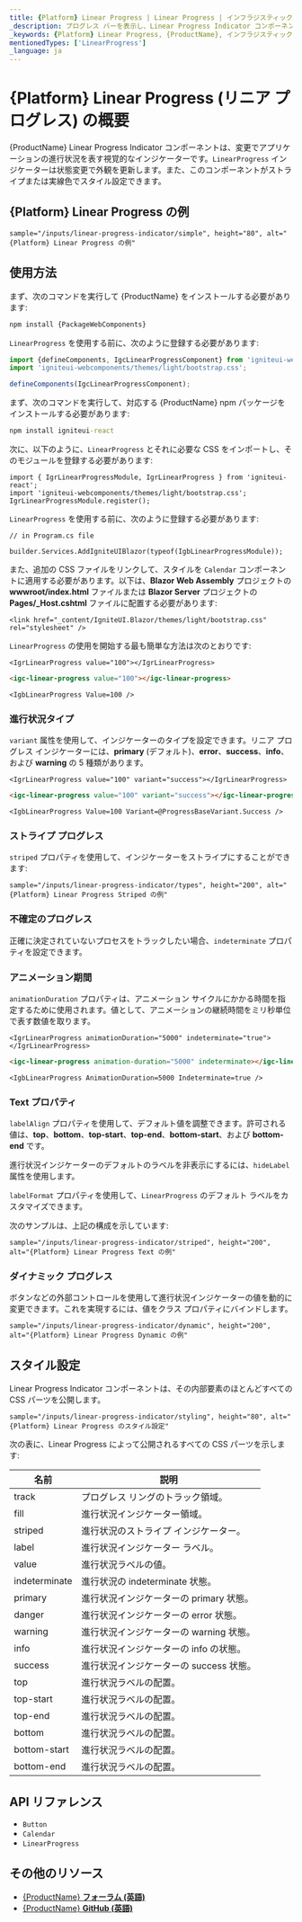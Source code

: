 ```yaml
---
title: {Platform} Linear Progress | Linear Progress | インフラジスティックス
_description: プログレス バーを表示し、Linear Progress Indicator コンポーネントを使用して、無限の色とストライプ オプションで外観をカスタマイズします。
_keywords: {Platform} Linear Progress, {ProductName}, インフラジスティックス
mentionedTypes: ['LinearProgress']
_language: ja
---
```


# {Platform} Linear Progress (リニア プログレス) の概要
{ProductName} Linear Progress Indicator コンポーネントは、変更でアプリケーションの進行状況を表す視覚的なインジケーターです。`LinearProgress` インジケーターは状態変更で外観を更新します。また、このコンポーネントがストライプまたは実線色でスタイル設定できます。

## {Platform} Linear Progress の例

`sample="/inputs/linear-progress-indicator/simple", height="80", alt="{Platform} Linear Progress の例"`



<div class="divider--half"></div>

## 使用方法

<!-- WebComponents -->
まず、次のコマンドを実行して {ProductName} をインストールする必要があります:

```cmd
npm install {PackageWebComponents}
```

`LinearProgress` を使用する前に、次のように登録する必要があります:

```ts
import {defineComponents, IgcLinearProgressComponent} from 'igniteui-webcomponents';
import 'igniteui-webcomponents/themes/light/bootstrap.css';

defineComponents(IgcLinearProgressComponent);
```
<!-- end: WebComponents -->

<!-- React -->
まず、次のコマンドを実行して、対応する {ProductName} npm パッケージをインストールする必要があります:

```cmd
npm install igniteui-react
```

次に、以下のように、`LinearProgress` とそれに必要な CSS をインポートし、そのモジュールを登録する必要があります:

```tsx
import { IgrLinearProgressModule, IgrLinearProgress } from 'igniteui-react';
import 'igniteui-webcomponents/themes/light/bootstrap.css';
IgrLinearProgressModule.register();
```
<!-- end: React -->

<!-- Blazor -->
`LinearProgress` を使用する前に、次のように登録する必要があります:


```razor
// in Program.cs file

builder.Services.AddIgniteUIBlazor(typeof(IgbLinearProgressModule));
```

また、追加の CSS ファイルをリンクして、スタイルを `Calendar` コンポーネントに適用する必要があります。以下は、**Blazor Web Assembly** プロジェクトの **wwwroot/index.html** ファイルまたは **Blazor Server** プロジェクトの **Pages/_Host.cshtml** ファイルに配置する必要があります:

```razor
<link href="_content/IgniteUI.Blazor/themes/light/bootstrap.css" rel="stylesheet" />
```
<!-- end: Blazor -->


`LinearProgress` の使用を開始する最も簡単な方法は次のとおりです:

```tsx
<IgrLinearProgress value="100"></IgrLinearProgress>
```

```html
<igc-linear-progress value="100"></igc-linear-progress>
```

```razor
<IgbLinearProgress Value=100 />
```

### 進行状況タイプ

`variant` 属性を使用して、インジケーターのタイプを設定できます。リニア プログレス インジケーターには、**primary** (デフォルト)、**error**、**success**、**info**、および **warning** の 5 種類があります。

```tsx
<IgrLinearProgress value="100" variant="success"></IgrLinearProgress>
```

```html
<igc-linear-progress value="100" variant="success"></igc-linear-progress>
```

```razor
<IgbLinearProgress Value=100 Variant=@ProgressBaseVariant.Success />
```

### ストライプ プログレス

`striped` プロパティを使用して、インジケーターをストライプにすることができます:

`sample="/inputs/linear-progress-indicator/types", height="200", alt="{Platform} Linear Progress Striped の例"`



<div class="divider--half"></div>

### 不確定のプログレス

正確に決定されていないプロセスをトラックしたい場合、`indeterminate` プロパティを設定できます。

### アニメーション期間

`animationDuration` プロパティは、アニメーション サイクルにかかる時間を指定するために使用されます。値として、アニメーションの継続時間をミリ秒単位で表す数値を取ります。

```tsx
<IgrLinearProgress animationDuration="5000" indeterminate="true"></IgrLinearProgress>
```

```html
<igc-linear-progress animation-duration="5000" indeterminate></igc-linear-progress>
```

```razor
<IgbLinearProgress AnimationDuration=5000 Indeterminate=true />
```

### Text プロパティ

`labelAlign` プロパティを使用して、デフォルト値を調整できます。許可される値は、**top**、**bottom**、**top-start**、**top-end**、**bottom-start**、および **bottom-end** です。

進行状況インジケーターのデフォルトのラベルを非表示にするには、`hideLabel` 属性を使用します。

`labelFormat` プロパティを使用して、`LinearProgress` のデフォルト ラベルをカスタマイズできます。

次のサンプルは、上記の構成を示しています:

`sample="/inputs/linear-progress-indicator/striped", height="200", alt="{Platform} Linear Progress Text の例"`



<div class="divider--half"></div>

### ダイナミック プログレス

ボタンなどの外部コントロールを使用して進行状況インジケーターの値を動的に変更できます。これを実現するには、値をクラス プロパティにバインドします。

`sample="/inputs/linear-progress-indicator/dynamic", height="200", alt="{Platform} Linear Progress Dynamic の例"`



<div class="divider--half"></div>

## スタイル設定

Linear Progress Indicator コンポーネントは、その内部要素のほとんどすべての CSS パーツを公開します。

`sample="/inputs/linear-progress-indicator/styling", height="80", alt="{Platform} Linear Progress のスタイル設定"`



次の表に、Linear Progress によって公開されるすべての CSS パーツを示します:

|名前|説明|
|--|--|
| track         | プログレス リングのトラック領域。 |
| fill          | 進行状況インジケーター領域。|
| striped       | 進行状況のストライプ インジケーター。 |
| label         | 進行状況インジケーター ラベル。 |
| value         | 進行状況ラベルの値。 |
| indeterminate | 進行状況の indeterminate 状態。 |
| primary       | 進行状況インジケーターの primary 状態。 |
| danger        | 進行状況インジケーターの error 状態。 |
| warning       | 進行状況インジケーターの warning 状態。 |
| info          | 進行状況インジケーターの info の状態。|
| success       | 進行状況インジケーターの success 状態。 |
| top           | 進行状況ラベルの配置。 |
| top-start     | 進行状況ラベルの配置。 |
| top-end       | 進行状況ラベルの配置。 |
| bottom        | 進行状況ラベルの配置。 |
| bottom-start  | 進行状況ラベルの配置。 |
| bottom-end    | 進行状況ラベルの配置。 |


<div class="divider"></div>


## API リファレンス

 - `Button`
 - `Calendar`
 - `LinearProgress`


## その他のリソース

* [{ProductName} **フォーラム (英語)**]({ForumsLink})
* [{ProductName} **GitHub (英語)**]({GithubLink})